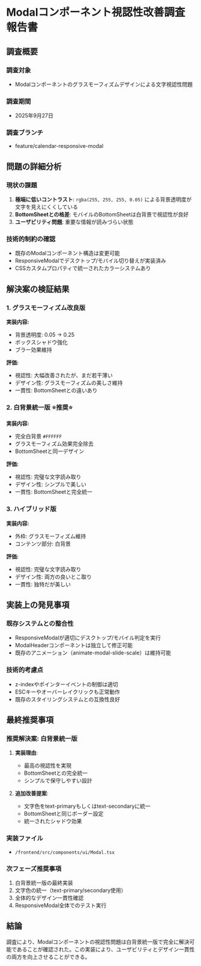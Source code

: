 # Modalコンポーネント視認性改善調査報告書

## 調査概要

### 調査対象
- Modalコンポーネントのグラスモーフィズムデザインによる文字視認性問題

### 調査期間
- 2025年9月27日

### 調査ブランチ
- feature/calendar-responsive-modal

## 問題の詳細分析

### 現状の課題
1. **極端に低いコントラスト**: `rgba(255, 255, 255, 0.05)` による背景透明度が文字を見えにくくしている
2. **BottomSheetとの格差**: モバイルのBottomSheetは白背景で視認性が良好
3. **ユーザビリティ問題**: 重要な情報が読みづらい状態

### 技術的制約の確認
- 既存のModalコンポーネント構造は変更可能
- ResponsiveModalでデスクトップ/モバイル切り替えが実装済み
- CSSカスタムプロパティで統一されたカラーシステムあり

## 解決案の検証結果

### 1. グラスモーフィズム改良版
**実装内容:**
- 背景透明度: 0.05 → 0.25
- ボックスシャドウ強化
- ブラー効果維持

**評価:**
- 視認性: 大幅改善されたが、まだ若干薄い
- デザイン性: グラスモーフィズムの美しさ維持
- 一貫性: BottomSheetとの違いあり

### 2. 白背景統一版 ⭐️推奨⭐️
**実装内容:**
- 完全白背景 `#FFFFFF`
- グラスモーフィズム効果完全除去
- BottomSheetと同一デザイン

**評価:**
- 視認性: 完璧な文字読み取り
- デザイン性: シンプルで美しい
- 一貫性: BottomSheetと完全統一

### 3. ハイブリッド版
**実装内容:**
- 外枠: グラスモーフィズム維持
- コンテンツ部分: 白背景

**評価:**
- 視認性: 完璧な文字読み取り
- デザイン性: 両方の良いとこ取り
- 一貫性: 独特だが美しい

## 実装上の発見事項

### 既存システムとの整合性
- ResponsiveModalが適切にデスクトップ/モバイル判定を実行
- ModalHeaderコンポーネントは独立して修正可能
- 既存のアニメーション（animate-modal-slide-scale）は維持可能

### 技術的考慮点
- z-indexやポインターイベントの制御は適切
- ESCキーやオーバーレイクリックも正常動作
- 既存のスタイリングシステムとの互換性良好

## 最終推奨事項

### 推奨解決案: 白背景統一版
1. **実装理由**:
   - 最高の視認性を実現
   - BottomSheetとの完全統一
   - シンプルで保守しやすい設計

2. **追加改善提案**:
   - 文字色をtext-primaryもしくはtext-secondaryに統一
   - BottomSheetと同じボーダー設定
   - 統一されたシャドウ効果

### 実装ファイル
- `/frontend/src/components/ui/Modal.tsx`

### 次フェーズ推奨事項
1. 白背景統一版の最終実装
2. 文字色の統一（text-primary/secondary使用）
3. 全体的なデザイン一貫性確認
4. ResponsiveModal全体でのテスト実行

## 結論

調査により、Modalコンポーネントの視認性問題は白背景統一版で完全に解決可能であることが確認された。この実装により、ユーザビリティとデザイン一貫性の両方を向上させることができる。
